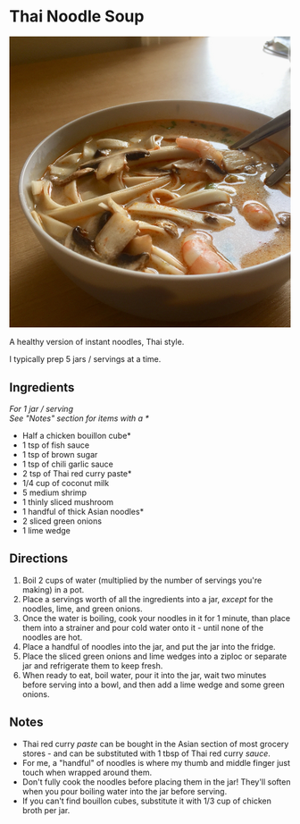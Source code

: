 # Thai Noodle Soup

<div class="recipe-image">

![](img/cooking/thai-curry-noodle-soup.jpg)
</div>

A healthy version of instant noodles, Thai style.

I typically prep 5 jars / servings at a time.

## Ingredients
_For 1 jar / serving_ \
_See "Notes" section for items with a \*_

- Half a chicken bouillon cube*
- 1 tsp of fish sauce
- 1 tsp of brown sugar
- 1 tsp of chili garlic sauce
- 2 tsp of Thai red curry paste*
- 1/4 cup of coconut milk
- 5 medium shrimp
- 1 thinly sliced mushroom
- 1 handful of thick Asian noodles*
- 2 sliced green onions
- 1 lime wedge

## Directions
1. Boil 2 cups of water (multiplied by the number of servings you're making) in a pot.
2. Place a servings worth of all the ingredients into a jar, _except_ for the noodles, lime, and green onions.
3. Once the water is boiling, cook your noodles in it for 1 minute, than place them into a strainer and pour cold water onto it - until none of the noodles are hot.
4. Place a handful of noodles into the jar, and put the jar into the fridge.
5. Place the sliced green onions and lime wedges into a ziploc or separate jar and refrigerate them to keep fresh.
6. When ready to eat, boil water, pour it into the jar, wait two minutes before serving into a bowl, and then add a lime wedge and some green onions.

## Notes
- Thai red curry _paste_ can be bought in the Asian section of most grocery stores - and can be substituted with 1 tbsp of Thai red curry _sauce_.
- For me, a "handful" of noodles is where my thumb and middle finger just touch when wrapped around them.
- Don't fully cook the noodles before placing them in the jar! They'll soften when you pour boiling water into the jar before serving.
- If you can't find bouillon cubes, substitute it with 1/3 cup of chicken broth per jar.
